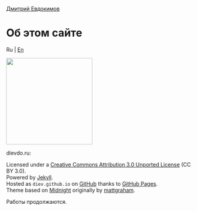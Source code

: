 [Дмитрий Евдокимов](/)

Об этом сайте
=============

Ru | [En](about-en "English language (по-английски)")

<img alt="" class="avatar width-full rounded-2" height="230" src="https://avatars3.githubusercontent.com/u/2707312?v=3&amp;s=460" width="230">

dievdo.ru:

Licensed under a [Creative Commons Attribution 3.0 Unported License](http://creativecommons.org/licenses/by/3.0/deed.ru) (CC BY 3.0).  
Powered by [Jekyll](http://jekyllrb.com/).  
Hosted as `diev.github.io` on [GitHub](http://github.com/diev/diev.github.io) thanks to [GitHub Pages](http://pages.github.com/).  
Theme based on [Midnight](https://pages-themes.github.io/midnight/) originally by [mattgraham](https://twitter.com/michigangraham).

Работы продолжаются.
